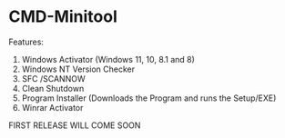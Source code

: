# CMD-Minitool

Features:
1. Windows Activator (Windows 11, 10, 8.1 and 8)
2. Windows NT Version Checker
3. SFC /SCANNOW
4. Clean Shutdown
5. Program Installer (Downloads the Program and runs the Setup/EXE)
6. Winrar Activator

FIRST RELEASE WILL COME SOON
